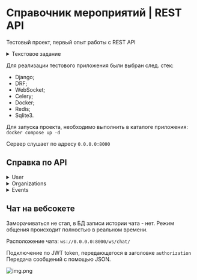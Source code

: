 # Справочник мероприятий | REST API 

Тестовый проект, первый опыт работы с REST API

<details> 
  <summary>Текстовое задание</summary>
  
**Основные задачи приложения:**

1. Создать проект и приложение на Django Rest Framework >= 3.12 (Django > =3.2).
2. Реализовать возможность хранения номера телефона пользователя.
3. Использовать email и пароль при создании и авторизации пользователя.
4. Использовать JWT Token для аутентификации пользователя.
5. Создать модель Организации со следующими полями: title, description, address, postcode.
6. Создать модель Мероприятия со следующими полями: title, description, organizations, image, date.
7. Создать чат между пользователями использую технологию Web Socket.
8. Использовать для запуска проекта Docker.

  
**Дополнительное описание:**

- При создании пользователя не нужно использовать подтверждение по почте.
- Пользователи состоят в организациях. 
- Одно мероприятие могут организовывать несколько организаций. 
- Настроить панель администратора (добавить фильтрацию и поиск), при просмотре мероприятия выводить превью изображения. 
- Вывод информации и создание записей по api доступно только зарегистрированным пользователям. 
- При создании мероприятия необходимо использовать sleep 60 секунд и данный запрос не должен быть блокирующим. 

**Конечные точки:**

1. Создание организации
2. Создание мероприятия
3. Вывод мероприятия с информацией о всех действующих пользователей, которые участвуют в организации мероприятия с разбивкой по организациям (вывести информацию о организации с объединением почтового индекса и адресом).
4. Вывод мероприятий с возможностью фильтрации и сортировки по дате, поиском по названию и лимитной пагинацией.
</details>

Для реализации тестового приложения были выбран след. стек:
- Django;
- DRF;
- WebSocket;
- Celery;
- Docker;
- Redis;
- Sqlite3.

Для запуска проекта, необходимо выполнить в каталоге приложения: ``` docker compose up -d ```

Сервер слушает по адресу ``` 0.0.0.0:8000 ```
## Справка по API

<details>
    <summary>User</summary>

#### Регистрация
``` http POST /api/user/sign-up/ ```

Регистрирует пользователя в системе

| Parameter | Type     | Description                        |
|:----------| :------- |:-----------------------------------|
| `email`   | `string` | **Обязательно**. Электронная почта |
| `password` | `string` | **Обязательно**. Пароль            |
| `telephone` | `string` | **Опционально**. Номер телефона    |

#### Вход

``` http POST /api/user/sign-in/ ```

Вход пользователя в систему, возвращает JWT Access Token и Refresh Token

| Parameter | Type     | Description                        |
|:----------| :------- |:-----------------------------------|
| `email`   | `string` | **Обязательно**. Электронная почта |
| `password` | `string` | **Обязательно**. Пароль            |

#### Обновление токена

``` http POST /api/user/refresh/ ```

Возвращает новую сгенерированную пару JWT Access Token и Refresh Token

| Parameter  | Type     | Description                                           |
|:-----------| :------- |:------------------------------------------------------|
| `refresh`  | `string` | **Обязательно**. Токен обновления, выданный при входе |
</details>
<details>
<summary>Organizations</summary>

#### Создание новой организации

``` http POST /api/organizations/create/ ```

Создает организацию в системе, с указанными пользователями

| Parameter     | Type         | Description                                                   |
|:--------------|:-------------|:--------------------------------------------------------------|
| `title`       | `string`     | **Обязательно**. Название организации                         |
| `description` | `string`     | **Не обязательно**. Описание                                  |
| `postcode`    | `string`     | **Не обязательно**. Почтовый индекс                              |
| `address`     | `string`     | **Не обязательно**. Физический адрес                             |
| `users`       | `list<dict>` | **Не обязательно**. Список пользователей состоящих в организации |


#### Вывод списка организаций

``` http GET /api/organizations/ ```

Выводит зарегистрированные организации списком

#### Вывод информации о организации

``` http GET /api/organizations/$(id) ```

Выводит информацию о определенной организации

| Parameter     | Type         | Description                                                      |
|:--------------|:-------------|:-----------------------------------------------------------------|
| `id`          | `int`        | **Обязательно**. Идентификатор организации                       |

</details>
<details>
<summary>Events</summary>

#### Создание нового мероприятия

``` http POST /api/events/create/ ```

Создает мероприятие в системе, с указанными организациями
Для выполнения ТЗ, при создании запускается таск Celery, 
который сохраняет переданный объект "мероприятие" через 60с.

(коротко: Сохранение события происходит через 60с.)

| Parameter       | Type         | Description                                                     |
|:----------------|:-------------|:----------------------------------------------------------------|
| `title`         | `string`     | **Обязательно**. Наименование меропрития                        |
| `description`   | `string`     | **Не обязательно**. Описание                                    |
| `image`         | `file`       | **Не обязательно**. Обложка мероприятия                         |
| `date`          | `date`       | **Не обязательно**. Время проведения                            |
| `organizations` | `list<dict>` | **Не обязательно**. Список организаций связанных с мероприятием |


#### Вывод списка мероприятий

``` 
http GET /api/events/?search=$(query_search)
                     &ordering=$(ordering_fields)
                     &limit=$(query_limit)
                     &$(filter_method)=$(filter_data)
```

Выводит зарегистрированные мероприятия списком


| Parameter         | Type     | Description                                                                          |
|:------------------|:---------|:-------------------------------------------------------------------------------------|
| `query_search`    | `string` | **Не обязательно**. Запрос для поиска по полю events.title                           |
| `ordering_fields` | `string` | **Не обязательно**. Упорядочивание вывода по полю events.date                        |
| `query_limit`     | `int`    | **Не обязательно**. Ограничение вывода определенным числом                           |
| `filter_method`   | `string` | **Не обязательно**. Метод фильтрации объектов для вывод (date, date__gte, date__lte) |
| `filter_data`     | `string` | **Не обязательно**. Значение для фильтрации выбранным методом                        |

#### Вывод информации о мероприятии

``` http GET /api/events/$(id) ```

Выводит информацию о определенном мероприятии

| Parameter     | Type         | Description                                |
|:--------------|:-------------|:-------------------------------------------|
| `id`          | `int`        | **Обязательно**. Идентификатор мероприятия |

</details>

## Чат на вебсокете

Заморачиваться не стал, в БД записи истории чата - нет.
Режим общения происходит полностью в реальном времени.

Расположение чата:
``` ws://0.0.0.0:8000/ws/chat/ ```

Подключение по JWT token, передающегося в заголовке ``` authorization ```<br>
Передача сообщений с помощью JSON.

![img.png](media/img.png)